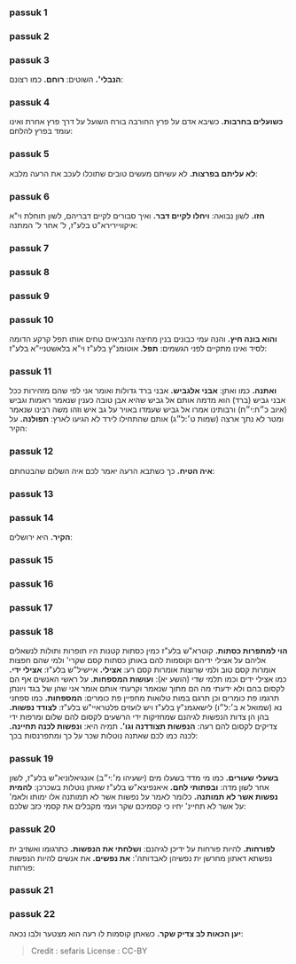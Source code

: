 
### passuk 1

### passuk 2

### passuk 3
<b>הנבלי'.</b> השוטים:
<b>רוחם.</b> כמו רצונם:

### passuk 4
<b>כשועלים בחרבות.</b> כשיבא אדם על פרץ החורבה בורח השועל על דרך פרץ אחרת ואינו עומד בפרץ להלחם:

### passuk 5
<b>לא עליתם בפרצות.</b> לא עשיתם מעשים טובים שתוכלו לעכב את הרעה מלבא:

### passuk 6
<b>חזו.</b> לשון נבואה:
<b>ויחלו לקיים דבר.</b> ואיך סבורים לקיים דבריהם, לשון תוחלת וי"א איקוויירירא"ט בלע"ז, ל' אחר ל' המתנה:

### passuk 7

### passuk 8

### passuk 9

### passuk 10
<b>והוא בונה חיץ.</b> והנה עמי כבונים בנין מחיצה והנביאים טחים אותו תפל קרקע הדומה לסיד ואינו מתקיים לפני הגשמים:
<b>תפל.</b> אוטומנ"ץ בלע"ז וי"א בלאשטניי"א בלע"ז:

### passuk 11
<b>ואתנה.</b> כמו ואתן:
<b>אבני אלגביש.</b> אבני ברד גדולות ואומר אני לפי שהם מזהירות ככל אבני גביש (ברד) הוא מדמה אותם אל גביש שהיא אבן טובה כענין שנאמר ראמות וגביש (איוב כ״ח:י״ח) ורבותינו אמרו אל גביש שעמדו באויר על גב איש וזהו משה רבינו שנאמר ומטר לא נתך ארצה (שמות ט׳:ל״ג) אותם שהתחילו לירד לא הגיעו לארץ:
<b>תפולנה.</b> על הקיר:

### passuk 12
<b>איה הטיח.</b> כך כשתבא הרעה יאמר לכם איה השלום שהבטחתם:

### passuk 13

### passuk 14
<b>הקיר.</b> היא ירושלים:

### passuk 15

### passuk 16

### passuk 17

### passuk 18
<b>הוי למתפרות כסתות.</b> קוטרא"ש בלע"ז כמין כסתות קטנות היו תופרות ותולות לנשאלים אליהם על אצילי ידיהם וקוסמות להם באותן כסתות קסם שקרי' ולמי שהם חפצות אומרות קסם טוב ולמי שרוצות אומרות קסם רע:
<b>אצילי.</b> איישיל"ש בלע"ז:
<b>אצילי ידי.</b> כמו אצילי ידים וכמו תלמי שדי (הושע יא):
<b>ועושות המספחות.</b> על ראשי האנשים אף הם לקסום בהם ולא ידעתי מה הם מתוך שנאמר וקרעתי אותם אומר אני שהן של בגד ויונתן תרגמו פת כומרים וכן תרגם במות טלואות מחפיין פת כומרים:
<b>המספחות.</b> כמו ספחני נא (שמואל א ב׳:ל״ו) לישאגמנ"ץ בלע"ז ויש לועזים פלטראיי"ש בלע"ז:
<b>לצודד נפשות.</b> בהן הן צדות הנפשות לגיהנם שמחזיקות ידי הרשעים לקסום להם שלום ומרפות ידי צדיקים לקסום להם רעה:
<b>הנפשות תצודדנה וגו'.</b> תמיה היא:
<b>ונפשות לכנה תחיינה.</b> לכנה כמו לכם שאתנה נוטלות שכר על כך ומתפרנסות בכך:

### passuk 19
<b>בשעלי שעורים.</b> כמו מי מדד בשעלו מים (ישעיהו מ׳:י״ב) אונגיאלוניא"ש בלע"ז, לשון אחר לשון מדה:
<b>ובפתותי לחם.</b> איאנפיצא"ש בלע"ז שאתן נוטלות בשכרכן:
<b>להמית נפשות אשר לא תמותנה.</b> כלומר לאמר על נפשות אשר לא תמותנה אלו ימותו ולאמ' על אשר לא תחיינ' יחיו כי קסמיכם שקר ועמי מקבלים את קסמי כזב שלכם:

### passuk 20
<b>לפורחות.</b> להיות פורחות על ידיכן לגיהנם:
<b>ושלחתי את הנפשות.</b> כתרגומו ואשזיב ית נפשתא דאתון מחרשן ית נפשיהן לאבדותה':
<b>את נפשים.</b> את אנשים להיות הנפשות פורחות:

### passuk 21

### passuk 22
<b>יען הכאות לב צדיק שקר.</b> כשאתן קוסמות לו רעה הוא מצטער ולבו נכאה:

>Credit : sefaris
>License : CC-BY